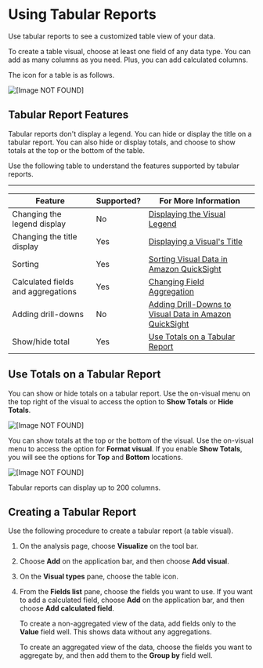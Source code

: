 # Using Tabular Reports<a name="tabular"></a>

Use tabular reports to see a customized table view of your data\.

To create a table visual, choose at least one field of any data type\. You can add as many columns as you need\. Plus, you can add calculated columns\. 

The icon for a table is as follows\.

![\[Image NOT FOUND\]](http://docs.aws.amazon.com/quicksight/latest/user/images/tabular-icon.png)

## Tabular Report Features<a name="tabular-report-features"></a>

Tabular reports don't display a legend\. You can hide or display the title on a tabular report\. You can also hide or display totals, and choose to show totals at the top or the bottom of the table\.

Use the following table to understand the features supported by tabular reports\. 


****  

| Feature | Supported? | For More Information | 
| --- | --- | --- | 
| Changing the legend display | No | [Displaying the Visual Legend](formatting-a-visual.md#displaying-the-visual-legend) | 
| Changing the title display | Yes | [Displaying a Visual's Title](formatting-a-visual.md#displaying-visual-title) | 
| Sorting | Yes | [Sorting Visual Data in Amazon QuickSight](sorting-visual-data.md) | 
| Calculated fields and aggregations | Yes | [Changing Field Aggregation](changing-field-aggregation.md) | 
| Adding drill\-downs | No | [Adding Drill\-Downs to Visual Data in Amazon QuickSight](adding-drill-downs.md) | 
| Show/hide total | Yes | [Use Totals on a Tabular Report](#tabular-totals) | 

## Use Totals on a Tabular Report<a name="tabular-totals"></a>

You can show or hide totals on a tabular report\. Use the on\-visual menu on the top right of the visual to access the option to **Show Totals** or **Hide Totals**\.

![\[Image NOT FOUND\]](http://docs.aws.amazon.com/quicksight/latest/user/images/tabular-show-totals.png)

You can show totals at the top or the bottom of the visual\. Use the on\-visual menu to access the option for **Format visual**\. If you enable **Show Totals**, you will see the options for **Top** and **Bottom** locations\.

![\[Image NOT FOUND\]](http://docs.aws.amazon.com/quicksight/latest/user/images/format-visual-totals.png)

Tabular reports can display up to 200 columns\.

## Creating a Tabular Report<a name="create-pivot-table"></a>

Use the following procedure to create a tabular report \(a table visual\)\.

1. On the analysis page, choose **Visualize** on the tool bar\.

1. Choose **Add** on the application bar, and then choose **Add visual**\.

1. On the **Visual types** pane, choose the table icon\.

1. From the **Fields list** pane, choose the fields you want to use\. If you want to add a calculated field, choose **Add** on the application bar, and then choose **Add calculated field**\.

   To create a non\-aggregated view of the data, add fields only to the **Value** field well\. This shows data without any aggregations\.

   To create an aggregated view of the data, choose the fields you want to aggregate by, and then add them to the **Group by** field well\.